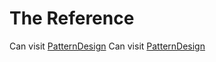# The Reference
Can visit [PatternDesign](https://segmentfault.com/a/1190000010706695)
Can visit [PatternDesign](https://refactoringguru.cn/design-patterns/catalog)